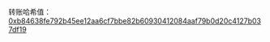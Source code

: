 转账哈希值：  
[0xb84638fe792b45ee12aa6cf7bbe82b60930412084aaf79b0d20c4127b037df19](https://goerli.etherscan.io/tx/0xb84638fe792b45ee12aa6cf7bbe82b60930412084aaf79b0d20c4127b037df19)

